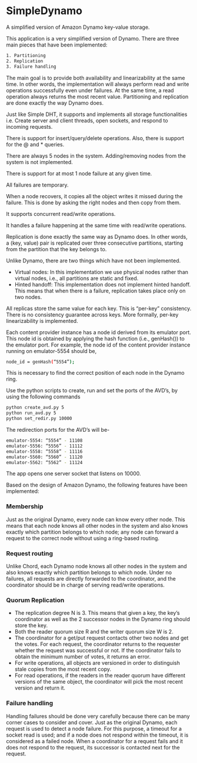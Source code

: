 # SimpleDynamo
A simplified version of Amazon Dynamo key-value storage.

This application is a very simplified version of Dynamo. There are three main pieces that have been implemented:
```sh
1. Partitioning
2. Replication
3. Failure handling
```
The main goal is to provide both availability and linearizability at the same time. In other words, the implementation will always perform read and write operations successfully even under failures. At the same time, a read operation always returns the most recent value. Partitioning and replication are done exactly the way Dynamo does.

Just like Simple DHT, it supports and implements all storage functionalities i.e. Create server and client threads, open sockets, and respond to incoming requests.

There is support for insert/query/delete operations. Also, there is support for the @ and * queries.

There are always 5 nodes in the system. Adding/removing nodes from the system is not implemented.

There is support for at most 1 node failure at any given time.

All failures are temporary.

When a node recovers, it copies all the object writes it missed during the failure. This is done by asking the right nodes and then copy from them.

It supports concurrent read/write operations.

It handles a failure happening at the same time with read/write operations.

Replication is done exactly the same way as Dynamo does. In other words, a (key, value) pair is replicated over three consecutive partitions, starting from the partition that the key belongs to.

Unlike Dynamo, there are two things which have not been implemented.

- Virtual nodes: In this implementation we use physical nodes rather than virtual nodes, i.e., all partitions are static and fixed.
- Hinted handoff: This implementation does not implement hinted handoff. This means that when there is a failure, replication takes place only on two nodes.

All replicas store the same value for each key. This is “per-key” consistency. There is no consistency guarantee across keys. More formally, per-key linearizability is implemented.

Each content provider instance has a node id derived from its emulator port. This node id is obtained by applying the hash function (i.e., genHash()) to the emulator port. For example, the node id of the content provider instance running on emulator-5554 should be,
```sh
node_id = genHash(“5554”);
```
This is necessary to find the correct position of each node in the Dynamo ring.

Use the python scripts to create, run and set the ports of the AVD’s, by using the following commands
```sh
python create_avd.py 5
python run_avd.py 5
python set_redir.py 10000
```
The redirection ports for the AVD’s will be-
```sh
emulator-5554: “5554” - 11108
emulator-5556: “5556” - 11112
emulator-5558: “5558” - 11116
emulator-5560: “5560” - 11120
emulator-5562: “5562” - 11124
```
The app opens one server socket that listens on 10000.

Based on the design of Amazon Dynamo, the following features have been implemented:
### Membership

Just as the original Dynamo, every node can know every other node. This means that each node knows all other nodes in the system and also knows exactly which partition belongs to which node; any node can forward a request to the correct node without using a ring-based routing.
### Request routing

Unlike Chord, each Dynamo node knows all other nodes in the system and also knows exactly which partition belongs to which node. Under no failures, all requests are directly forwarded to the coordinator, and the coordinator should be in charge of serving read/write operations.

### Quorum Replication

- The replication degree N is 3. This means that given a key, the key’s coordinator as well as the 2 successor nodes in the Dynamo ring should store the key.
- Both the reader quorum size R and the writer quorum size W is 2.
- The coordinator for a get/put request contacts other two nodes and get the votes. For each request, the coordinator returns to the requester whether the request was successful or not. If the coordinator fails to obtain the minimum number of votes, it returns an error.
- For write operations, all objects are versioned in order to distinguish stale copies from the most recent copy.
- For read operations, if the readers in the reader quorum have different versions of the same object, the coordinator will pick the most recent version and return it.
### Failure handling

Handling failures should be done very carefully because there can be many corner cases to consider and cover. Just as the original Dynamo, each request is used to detect a node failure. For this purpose, a timeout for a socket read is used; and if a node does not respond within the timeout, it is considered as a failed node. When a coordinator for a request fails and it does not respond to the request, its successor is contacted next for the request.

